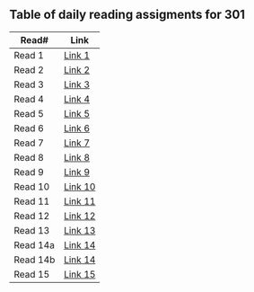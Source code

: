 ## Table of daily reading assigments for 301

Read#  |  Link
---------|--------
Read 1   | [Link 1](https://raghadanees.github.io/reading-notes/class001)
Read 2   | [Link 2](https://raghadanees.github.io/reading-notes/301class2)
Read 3   | [Link 3](https://raghadanees.github.io/reading-notes/301class3)
Read 4   | [Link 4](https://raghadanees.github.io/reading-notes/301class4)
Read 5   | [Link 5](https://raghadanees.github.io/reading-notes/301class5)
Read 6   | [Link 6](https://raghadanees.github.io/reading-notes/301class6)
Read 7   | [Link 7](https://raghadanees.github.io/reading-notes/class07)
Read 8   | [Link 8](https://raghadanees.github.io/reading-notes/class08)
Read 9   | [Link 9](https://raghadanees.github.io/reading-notes/class09)
Read 10  | [Link 10](https://raghadanees.github.io/reading-notes/class10)
Read 11  | [Link 11](https://raghadanees.github.io/reading-notes/class11)
Read 12  | [Link 12](https://raghadanees.github.io/reading-notes/class12)
Read 13  | [Link 13](https://raghadanees.github.io/reading-notes/class13)
Read 14a  | [Link 14](https://raghadanees.github.io/reading-notes/class14a)
Read 14b | [Link 14](https://raghadanees.github.io/reading-notes/class14b)
Read 15  | [Link 15]()